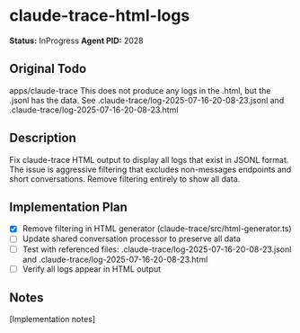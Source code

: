 # claude-trace-html-logs
**Status:** InProgress
**Agent PID:** 2028

## Original Todo
apps/claude-trace This does not produce any logs in the .html, but the .jsonl has the data. See .claude-trace/log-2025-07-16-20-08-23.jsonl and .claude-trace/log-2025-07-16-20-08-23.html

## Description
Fix claude-trace HTML output to display all logs that exist in JSONL format. The issue is aggressive filtering that excludes non-messages endpoints and short conversations. Remove filtering entirely to show all data.

## Implementation Plan
- [x] Remove filtering in HTML generator (claude-trace/src/html-generator.ts)
- [ ] Update shared conversation processor to preserve all data
- [ ] Test with referenced files: .claude-trace/log-2025-07-16-20-08-23.jsonl and .claude-trace/log-2025-07-16-20-08-23.html
- [ ] Verify all logs appear in HTML output

## Notes
[Implementation notes]